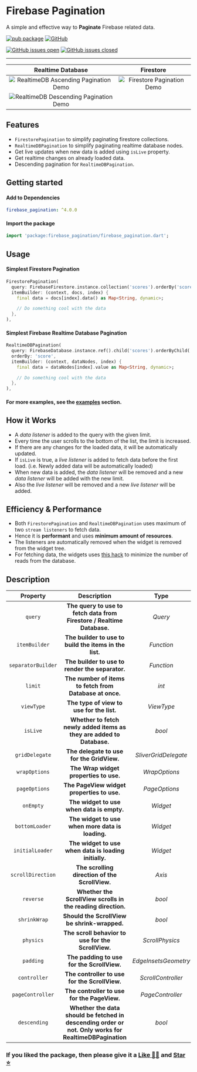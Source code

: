 # Firebase Pagination

A simple and effective way to **Paginate** Firebase related data.

[![pub package][package_svg]][package]
[![GitHub][license_svg]](LICENSE)

[![GitHub issues open][issues_svg]][issues]
[![GitHub issues closed][issues_closed_svg]][issues_closed]

<hr />

|            Realtime Database             |          Firestore           |
| :--------------------------------------: | :--------------------------: |
| ![RealtimeDB Ascending Pagination Demo]  | ![Firestore Pagination Demo] |
| ![RealtimeDB Descending Pagination Demo] |                              |

## Features

- `FirestorePagination` to simplify paginating firestore collections.
- `RealtimeDBPagination` to simplify paginating realtime database nodes.
- Get live updates when new data is added using `isLive` property.
- Get realtime changes on already loaded data.
- Descending pagination for `RealtimeDBPagination`.

## Getting started

#### Add to Dependencies

```yaml
firebase_pagination: ^4.0.0
```

#### Import the package

```dart
import 'package:firebase_pagination/firebase_pagination.dart';
```

## Usage

#### Simplest Firestore Pagination

```dart
FirestorePagination(
  query: FirebaseFirestore.instance.collection('scores').orderBy('score'),
  itemBuilder: (context, docs, index) {
    final data = docs[index].data() as Map<String, dynamic>;

    // Do something cool with the data
  },
),
```

#### Simplest Firebase Realtime Database Pagination

```dart
RealtimeDBPagination(
  query: FirebaseDatabase.instance.ref().child('scores').orderByChild('score'),
  orderBy: 'score',
  itemBuilder: (context, dataNodes, index) {
    final data = dataNodes[index].value as Map<String, dynamic>;

    // Do something cool with the data
  },
),
```

#### For more examples, see the [examples](example/example.md) section.

## How it Works

- A _data listener_ is added to the query with the given limit.
- Every time the user scrolls to the bottom of the list, the limit is increased.
- If there are any changes for the loaded data, it will be automatically updated.
- If `isLive` is true, a _live listener_ is added to fetch data before the first load. (i.e. Newly added data will be automatically loaded)
- When new data is added, the _data listener_ will be removed and a new _data listener_ will be added with the new limit.
- Also the _live listener_ will be removed and a new _live listener_ will be added.

## Efficiency & Performance

- Both `FirestorePagination` and `RealtimeDBPagination` uses maximum of two `stream listeners` to fetch data.
- Hence it is **performant** and uses **minimum amount of resources**.
- The listeners are automatically removed when the widget is removed from the widget tree.
- For fetching data, the widgets uses [this hack](https://stackoverflow.com/a/70645473) to minimize the number of reads from the database.

## Description

|      Property      |                                              Description                                               |         Type         |             Default             |
| :----------------: | :----------------------------------------------------------------------------------------------------: | :------------------: | :-----------------------------: |
|      `query`       |                 **The query to use to fetch data from Firestore / Realtime Database.**                 |       _Query_        |                -                |
|   `itemBuilder`    |                         **The builder to use to build the items in the list.**                         |      _Function_      |                -                |
| `separatorBuilder` |                            **The builder to use to render the separator.**                             |      _Function_      | `separatorBuilder (package fn)` |
|      `limit`       |                        **The number of items to fetch from Database at once.**                         |        _int_         |              `10`               |
|     `viewType`     |                               **The type of view to use for the list.**                                |      _ViewType_      |         `ViewType.list`         |
|      `isLive`      |                 **Whether to fetch newly added items as they are added to Database.**                  |        _bool_        |             `false`             |
|   `gridDelegate`   |                               **The delegate to use for the GridView.**                                | _SliverGridDelegate_ |       `crossAxisCount: 2`       |
|   `wrapOptions`    |                                 **The Wrap widget properties to use.**                                 |    _WrapOptions_     |         `WrapOptions()`         |
|   `pageOptions`    |                               **The PageView widget properties to use.**                               |    _PageOptions_     |         `PageOptions()`         |
|     `onEmpty`      |                               **The widget to use when data is empty.**                                |       _Widget_       |         `EmptyScreen()`         |
|   `bottomLoader`   |                            **The widget to use when more data is loading.**                            |       _Widget_       |        `BottomLoader()`         |
|  `initialLoader`   |                         **The widget to use when data is loading initially.**                          |       _Widget_       |        `InitialLoader()`        |
| `scrollDirection`  |                             **The scrolling direction of the ScrollView.**                             |        _Axis_        |             `false`             |
|     `reverse`      |                      **Whether the ScrollView scrolls in the reading direction.**                      |        _bool_        |             `false`             |
|    `shrinkWrap`    |                              **Should the ScrollView be shrink-wrapped.**                              |        _bool_        |             `false`             |
|     `physics`      |                           **The scroll behavior to use for the ScrollView.**                           |   _ScrollPhysics_    |                -                |
|     `padding`      |                               **The padding to use for the ScrollView.**                               | _EdgeInsetsGeometry_ |                -                |
|    `controller`    |                             **The controller to use for the ScrollView.**                              |  _ScrollController_  |       ScrollController()        |
|  `pageController`  |                              **The controller to use for the PageView.**                               |   _PageController_   |        PageController()         |
|    `descending`    | **Whether the data should be fetched in descending order or not. Only works for RealtimeDBPagination** |        _bool_        |             `false`             |

### If you liked the package, then please give it a [Like 👍🏼][package] and [Star ⭐][repository]

<!-- Badges URLs -->

[package_svg]: https://img.shields.io/pub/v/firebase_pagination.svg?color=blueviolet
[license_svg]: https://img.shields.io/github/license/OutdatedGuy/firebase_pagination.svg?color=purple
[issues_svg]: https://img.shields.io/github/issues/OutdatedGuy/firebase_pagination.svg
[issues_closed_svg]: https://img.shields.io/github/issues-closed/OutdatedGuy/firebase_pagination.svg?color=green

<!-- Links -->

[package]: https://pub.dev/packages/firebase_pagination
[repository]: https://github.com/OutdatedGuy/firebase_pagination
[issues]: https://github.com/OutdatedGuy/firebase_pagination/issues
[issues_closed]: https://github.com/OutdatedGuy/firebase_pagination/issues?q=is%3Aissue+is%3Aclosed
[RealtimeDB Ascending Pagination Demo]: https://github.com/OutdatedGuy/firebase_pagination/assets/74326345/6f888eac-13c4-422d-a662-0f7bf7f626f8
[RealtimeDB Descending Pagination Demo]: https://github.com/OutdatedGuy/firebase_pagination/assets/74326345/df101fa2-8a51-4fdf-a900-828abb6dbaee
[Firestore Pagination Demo]: https://github.com/OutdatedGuy/firebase_pagination/assets/74326345/7c300ae2-49fb-439e-86fc-10be387c56f8
